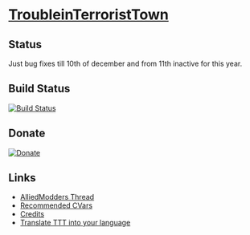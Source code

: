 # [TroubleinTerroristTown](http://csgottt.com/)

## Status
Just bug fixes till 10th of december and from 11th inactive for this year.

## Build Status

[![Build Status](https://travis-ci.org/Bara/TroubleinTerroristTown.svg?branch=master)](https://travis-ci.org/Bara20/TroubleinTerroristTown)


## Donate

[![Donate](https://www.paypalobjects.com/en_US/i/btn/btn_donate_LG.gif)](https://www.paypal.com/cgi-bin/webscr?cmd=_s-xclick&hosted_button_id=RJ34N338RTZDN)


## Links
- [AlliedModders Thread](https://forums.alliedmods.net/showthread.php?t=273960)
- [Recommended CVars](https://github.com/Bara/TroubleinTerroristTown/blob/master/CVARS.txt)
- [Credits](https://github.com/Bara/TroubleinTerroristTown/blob/master/CREDITS.md)
- [Translate TTT into your language](http://translator.mitchdempsey.com/sourcemod_plugins/158)
